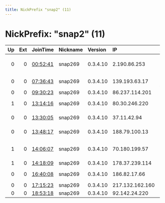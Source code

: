 ```yaml
---
title: NickPrefix "snap2" (11)
---
```


# NickPrefix: "snap2" (11)

|   Up |   Ext | JoinTime                                                                                            | Nickname   | Version   | IP              | AS                                       | CC   |   ORp |   Dirp | OS    | Contact   |   eFamMembers |
|-----:|------:|:----------------------------------------------------------------------------------------------------|:-----------|:----------|:----------------|:-----------------------------------------|:-----|------:|-------:|:------|:----------|--------------:|
|    0 |     0 | [00:52:41](https://metrics.torproject.org/rs.html#details/9AB44726255F4DF1D35B3C2E4BD6EA66A10E55D6) | snap269    | 0.3.4.10  | 2.190.86.253    | Telecommunication Infrastructure Company | ir   | 37933 |      0 | Linux | None      |             1 |
|    0 |     0 | [07:36:43](https://metrics.torproject.org/rs.html#details/53FC0DC368A6835BB56F053E622979417F36888A) | snap269    | 0.3.4.10  | 139.193.63.17   | Linknet-Fastnet ASN                      | id   | 40549 |      0 | Linux | None      |             1 |
|    0 |     0 | [09:30:23](https://metrics.torproject.org/rs.html#details/3968631BE44F9CABBE29CD0F2CDF763600E88FC9) | snap269    | 0.3.4.10  | 86.237.114.201  | Orange                                   | fr   | 40027 |      0 | Linux | None      |             1 |
|    1 |     0 | [13:14:16](https://metrics.torproject.org/rs.html#details/A74D6A3382D770504CD7D10F0F603FF0A0C1570D) | snap269    | 0.3.4.10  | 80.30.246.220   | Telefonica De Espana                     | es   | 45941 |      0 | Linux | None      |             1 |
|    0 |     0 | [13:30:05](https://metrics.torproject.org/rs.html#details/011E53E89B256B7A96E84A2C88187EC0D08E1205) | snap269    | 0.3.4.10  | 37.11.42.94     | Orange Espagne SA                        | es   | 45989 |      0 | Linux | None      |             1 |
|    0 |     0 | [13:48:17](https://metrics.torproject.org/rs.html#details/72865EE4F03CB1C0E783E37ACBFA48C65815F6E4) | snap269    | 0.3.4.10  | 188.79.100.13   | Orange Espagne SA                        | es   | 43559 |      0 | Linux | None      |             1 |
|    1 |     0 | [14:06:07](https://metrics.torproject.org/rs.html#details/DCD1A93BD343B0CEC337BE3373C505D0C20C435C) | snap269    | 0.3.4.10  | 70.180.199.57   | Cox Communications Inc.                  | us   | 34877 |      0 | Linux | None      |             1 |
|    1 |     0 | [14:18:09](https://metrics.torproject.org/rs.html#details/97FEB4D68A09349AC759625D982637CB97B7A86D) | snap269    | 0.3.4.10  | 178.37.239.114  | Netia SA                                 | pl   | 40233 |      0 | Linux | None      |             1 |
|    0 |     0 | [16:40:08](https://metrics.torproject.org/rs.html#details/4528D7CE87C781E434AEAA005FB46ADC748CFAC4) | snap269    | 0.3.4.10  | 186.82.17.66    | Telmex Colombia S.A.                     | co   | 36683 |      0 | Linux | None      |             1 |
|    0 |     0 | [17:15:23](https://metrics.torproject.org/rs.html#details/0BFFD624B1F3A564DA321F09424145038F49B1BC) | snap269    | 0.3.4.10  | 217.132.162.160 | 013 NetVision Ltd                        | il   | 44571 |      0 | Linux | None      |             1 |
|    0 |     0 | [18:53:18](https://metrics.torproject.org/rs.html#details/550F98A1552F105A57848D8EAA94A40A8488C1EF) | snap269    | 0.3.4.10  | 92.142.24.220   | Orange                                   | fr   | 33837 |      0 | Linux | None      |             1 |
